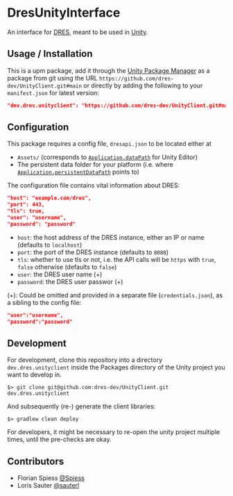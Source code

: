 # DresUnityInterface

An interface for [DRES](https://github.com/dres-dev/DRES), meant to be used in [Unity](https://unity.com/).

## Usage / Installation

This is a upm package, add it through the [Unity Package Manager](https://docs.unity3d.com/Manual/Packages.html) as a package from git using the URL `https://github.com/dres-dev/UnityClient.git#main` or directly by adding the following to your `manifest.json` for latest version:

```json
"dev.dres.unityclient": "https://github.com/dres-dev/UnityClient.git#main"
```

## Configuration

This package requires a config file, `dresapi.json` to be located either at

* `Assets/` (corresponds to [`Application.dataPath`](https://docs.unity3d.com/ScriptReference/Application-dataPath.html) for Unity Editor)
* The persistent data folder for your platform (i.e. where [`Application.persistentDataPath`](https://docs.unity3d.com/ScriptReference/Application-persistentDataPath.html) points to)

The configuration file contains vital information about DRES:

```json
"host": "example.com/dres",
"port": 443,
"tls": true,
"user": "username",
"password": "password"
```

* `host`: the host address of the DRES instance, either an IP or name (defaults to `localhost`)
* `port`: the port of the DRES instance (defaults to `8080`)
* `tls`: whether to use tls or not, i.e. the API calls will be `https` with `true`, `false` otherwise (defaults to `false`)
* `user`: the DRES user name (+)
* `password`: the DRES user passwor (+)

(+): Could be omitted and provided in a separate file (`credentials.json`), as a sibling to the config file:

```json
"user":"username",
"password":"password"
```

## Development

For development, clone this repository into a directory `dev.dres.unityclient` inside the Packages directory of the Unity project you want to develop in.

```
$> git clone git@github.com:dres-dev/UnityClient.git dev.dres.unityclient
```

And subsequently (re-) generate the client libraries:

```
$> gradlew clean deploy
```

For developers, it might be necessary to re-open the unity project multiple times, until the pre-checks are okay.

## Contributors

- Florian Spiess [@Spiess](https://github.com/Spiess)
- Loris Sauter [@sauterl](https://github.com/sauterl)
